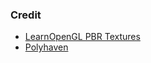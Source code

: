 ### Credit

* [LearnOpenGL PBR Textures](https://github.com/JoeyDeVries/LearnOpenGL/tree/master/resources/textures/pbr)
* [Polyhaven](https://polyhaven.com/)
